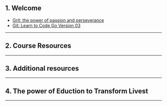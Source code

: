## 1. Welcome

* [Grit: the power of passion and perseverance](https://www.youtube.com/watch?v=H14bBuluwB8)
* [Git: Learn to Code Go Version 03](https://github.com/GoesToEleven/learn-to-code-go-version-03)

***

## 2. Course Resources

***

## 3. Additional resources

***

## 4. The power of Eduction to Transform Livest 

***
